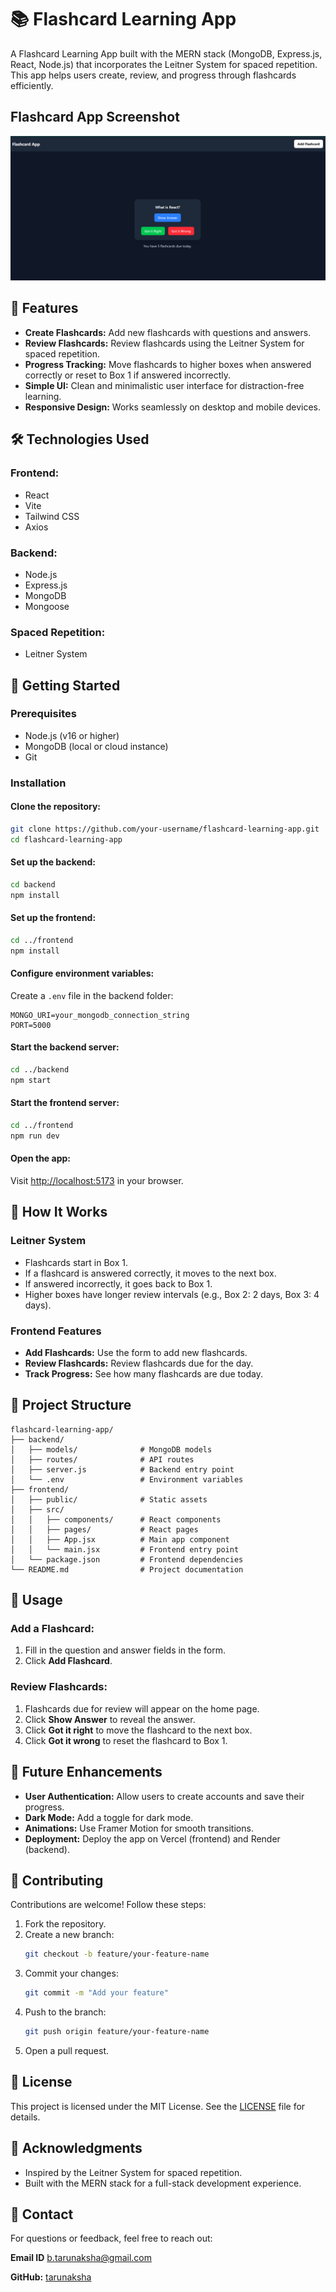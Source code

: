 # 📚 Flashcard Learning App

A Flashcard Learning App built with the MERN stack (MongoDB, Express.js, React, Node.js) that incorporates the Leitner System for spaced repetition. This app helps users create, review, and progress through flashcards efficiently.

## Flashcard App Screenshot

![Flashcard App Screenshot](my-flashcard-app/public/dashboard.png)


## 🌟 Features

- **Create Flashcards:** Add new flashcards with questions and answers.
- **Review Flashcards:** Review flashcards using the Leitner System for spaced repetition.
- **Progress Tracking:** Move flashcards to higher boxes when answered correctly or reset to Box 1 if answered incorrectly.
- **Simple UI:** Clean and minimalistic user interface for distraction-free learning.
- **Responsive Design:** Works seamlessly on desktop and mobile devices.

## 🛠️ Technologies Used

### Frontend:
- React
- Vite
- Tailwind CSS
- Axios

### Backend:
- Node.js
- Express.js
- MongoDB
- Mongoose

### Spaced Repetition:
- Leitner System

## 🚀 Getting Started

### Prerequisites

- Node.js (v16 or higher)
- MongoDB (local or cloud instance)
- Git

### Installation

#### Clone the repository:
```bash
git clone https://github.com/your-username/flashcard-learning-app.git
cd flashcard-learning-app
```

#### Set up the backend:
```bash
cd backend
npm install
```

#### Set up the frontend:
```bash
cd ../frontend
npm install
```

#### Configure environment variables:

Create a `.env` file in the backend folder:
```env
MONGO_URI=your_mongodb_connection_string
PORT=5000
```

#### Start the backend server:
```bash
cd ../backend
npm start
```

#### Start the frontend server:
```bash
cd ../frontend
npm run dev
```

#### Open the app:
Visit [http://localhost:5173](http://localhost:5173) in your browser.

## 🎯 How It Works

### Leitner System
- Flashcards start in Box 1.
- If a flashcard is answered correctly, it moves to the next box.
- If answered incorrectly, it goes back to Box 1.
- Higher boxes have longer review intervals (e.g., Box 2: 2 days, Box 3: 4 days).

### Frontend Features
- **Add Flashcards:** Use the form to add new flashcards.
- **Review Flashcards:** Review flashcards due for the day.
- **Track Progress:** See how many flashcards are due today.

## 📂 Project Structure
```
flashcard-learning-app/
├── backend/
│   ├── models/              # MongoDB models
│   ├── routes/              # API routes
│   ├── server.js            # Backend entry point
│   └── .env                 # Environment variables
├── frontend/
│   ├── public/              # Static assets
│   ├── src/
│   │   ├── components/      # React components
│   │   ├── pages/           # React pages
│   │   ├── App.jsx          # Main app component
│   │   └── main.jsx         # Frontend entry point
│   └── package.json         # Frontend dependencies
└── README.md                # Project documentation
```

## 📝 Usage

### Add a Flashcard:
1. Fill in the question and answer fields in the form.
2. Click **Add Flashcard**.

### Review Flashcards:
1. Flashcards due for review will appear on the home page.
2. Click **Show Answer** to reveal the answer.
3. Click **Got it right** to move the flashcard to the next box.
4. Click **Got it wrong** to reset the flashcard to Box 1.

## 🚧 Future Enhancements
- **User Authentication:** Allow users to create accounts and save their progress.
- **Dark Mode:** Add a toggle for dark mode.
- **Animations:** Use Framer Motion for smooth transitions.
- **Deployment:** Deploy the app on Vercel (frontend) and Render (backend).

## 🤝 Contributing

Contributions are welcome! Follow these steps:

1. Fork the repository.
2. Create a new branch:
   ```bash
   git checkout -b feature/your-feature-name
   ```
3. Commit your changes:
   ```bash
   git commit -m "Add your feature"
   ```
4. Push to the branch:
   ```bash
   git push origin feature/your-feature-name
   ```
5. Open a pull request.

## 📄 License

This project is licensed under the MIT License. See the [LICENSE](LICENSE) file for details.

## 🙏 Acknowledgments
- Inspired by the Leitner System for spaced repetition.
- Built with the MERN stack for a full-stack development experience.

## 📧 Contact
For questions or feedback, feel free to reach out:

**Email ID** b.tarunaksha@gmail.com

**GitHub:** [tarunaksha](https://github.com/tarunaksha)
